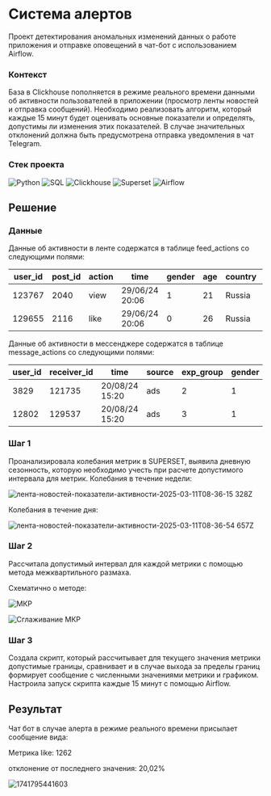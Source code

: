 # Система алертов
Проект детектирования аномальных изменений данных о работе приложения и отправке оповещений в чат-бот с использованием Airflow.

### Контекст

База в Clickhouse пополняется в режиме реального времени данными об активности пользователей в приложении (просмотр ленты новостей и отправка сообщений). Необходимо реализовать алгоритм, который каждые 15 минут будет оценивать основные показатели и определять, допустимы ли изменения этих показателей. В случае значительных отклонений должна быть предусмотрена отправка уведомления в чат Telegram.

### Стек проекта

![Python](https://img.shields.io/badge/-Python-75A8D3?style=flat-square&logo=Python&logoColor=white)
![SQL](https://img.shields.io/badge/-SQL-326690?style=flat-square&logo=SQL&logoColor=white)
![Clickhouse](https://img.shields.io/badge/-Clickhouse-151515?style=flat-square&logo=Clickhouse&logoColor=white)
![Superset](https://img.shields.io/badge/-Superset-151515?style=flat-square&logo=Superset&logoColor=white)
![Airflow](https://img.shields.io/badge/-Airflow-B7472A?style=flat-square&logo=Airflow&logoColor=white)

## Решение 

### Данные

Данные об активности в ленте содержатся в таблице feed_actions со следующими полями:

|user_id|post_id|action|time               |gender|age|country|city            |os     |source |exp_group|
|-------|-------|------|-------------------|------|---|-------|----------------|-------|-------|---------|
|123767 |2040   |view  |29/06/24 20:06     |1     |21 |Russia |Samara          |Android|organic|1        |
|129655 |2116   |like  |29/06/24 20:06     |0     |26 |Russia |Saint Petersburg|iOS    |organic|4        |

Данные об активности в мессенджере содержатся в таблице message_actions со следующими полями:

|user_id|receiver_id|time  |source             |exp_group|gender|age    |country         |city   |os     |
|-------|-----------|------|-------------------|---------|------|-------|----------------|-------|-------|
|3829   |121735     |20/08/24 15:20|ads                |2        |1     |42     |Russia          |Moscow |iOS    |
|12802  |129537     |20/08/24 15:20|ads                |3        |1     |14     |Russia          |Gelendzhik|iOS


### Шаг 1
Проанализировала колебания метрик в SUPERSET, выявила дневную сезонность, которую необходимо учесть при расчете допустимого интервала для метрик.
Колебания в течение недели:

![лента-новостей-показатели-активности-2025-03-11T08-36-15 328Z](https://github.com/user-attachments/assets/7e16060f-2473-4ccd-971d-0e9ca7c4cc84)

Колебания в течение дня:

![лента-новостей-показатели-активности-2025-03-11T08-36-54 657Z](https://github.com/user-attachments/assets/a817d3c2-a51c-4c2e-b74a-7d1f6ee6bdac)

### Шаг 2

Рассчитала допустимый интервал для каждой метрики с помощью метода межквартильного размаха.

Схематично о методе:

![МКР](https://github.com/user-attachments/assets/36e9fbc3-b636-4e89-ba63-7943b8ccd6f4)

![Сглаживание МКР](https://github.com/user-attachments/assets/26addbca-6923-4b5c-9da5-04106cc54df4)
 
### Шаг 3

Создала скрипт, который рассчитывает для текущего значения метрики допустимые границы, сравнивает и в случае выхода за пределы границ формирует сообщение с численными значениями метрики и графиком.
Настроила запуск скрипта каждые 15 минут с помощью Airflow.

## Результат 

Чат бот в случае алерта в режиме реального времени присылает сообщение вида: 

Метрика like: 1262

отклонение от последнего значения: 20,02%

![1741795441603](https://github.com/user-attachments/assets/dbba4d18-c391-41d0-a0ce-6cac12845bb1)
